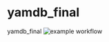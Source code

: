 # yamdb_final
yamdb_final
![example workflow](https://github.com/alxndrsmrnv/yamdb_final/actions/workflows/yamdb_workflow.yml/badge.svg)
